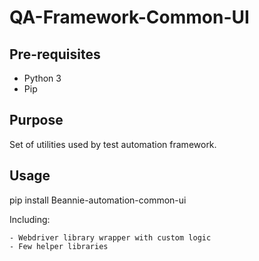 # QA-Framework-Common-UI

## Pre-requisites
 - Python 3
 - Pip

## Purpose
Set of utilities used by test automation framework.

## Usage
pip install Beannie-automation-common-ui

Including:

    - Webdriver library wrapper with custom logic 
    - Few helper libraries
    

